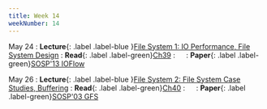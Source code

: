 ```yaml
---
title: Week 14
weekNumber: 14
---
```


May 24
: **Lecture**{: .label .label-blue }[File System 1: IO Performance, File System Design](/sp22/assets/slides/lec19_file1.pdf)
    : **Read**{: .label .label-green}[Ch39](https://pages.cs.wisc.edu/~remzi/OSTEP/file-intro.pdf)
: &emsp;
    : **Paper**{: .label .label-green}[SOSP'13 IOFlow](https://dl.acm.org/doi/10.1145/2517349.2522723)

May 26
: **Lecture**{: .label .label-blue }[File System 2: File System Case Studies, Buffering](/sp22/assets/slides/lec20_file2.pdf)
    : **Read**{: .label .label-green}[Ch40](https://pages.cs.wisc.edu/~remzi/OSTEP/file-implementation.pdf)
: &emsp;
    : **Paper**{: .label .label-green}[SOSP'03 GFS](https://dl.acm.org/doi/10.1145/1165389.945450)
